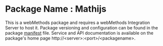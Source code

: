 # Package Name : Mathijs
This is a webMethods package and requires a webMethods Integration Server to host it. Package versioning and configuration can be found in the package [manifest](./Mathijs/manifest.v3) file. Service and API documentation is available on the package's home page http://&lt;server&gt;:&lt;port&gt;/&lt;packagename>.